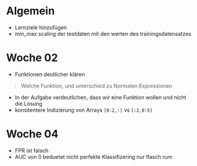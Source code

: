 # Algemein
- Lernziele hinzufügen
- min_max scaling der testdaten mit den werten des trainingsdatensatzes

# Woche 02
- Funktionen deutlicher klären
> Welche Funktion, und unterschied zu Normalen Expressionen
- In der Aufgabe verdeutlichen, dass wir eine Funktion wollen und nicht die Lösung
- konsitentere Indizierung von Arrays `[0:2,:]` vs `[:2,0:5]`

# Woche 04
-  FPR ist falsch
-  AUC von 0 beduetet nicht perfekte Klassifizering nur flasch rum

